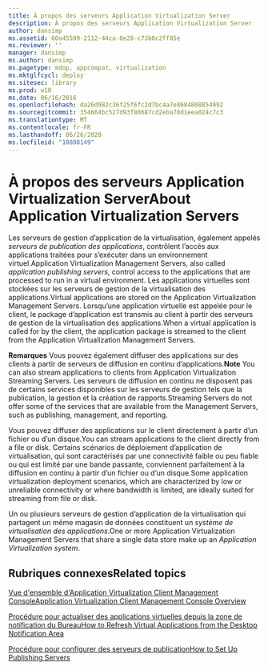 ```yaml
---
title: À propos des serveurs Application Virtualization Server
description: À propos des serveurs Application Virtualization Server
author: dansimp
ms.assetid: 60a45509-2112-44ca-8e28-c73b0c2ff85e
ms.reviewer: ''
manager: dansimp
ms.author: dansimp
ms.pagetype: mdop, appcompat, virtualization
ms.mktglfcycl: deploy
ms.sitesec: library
ms.prod: w10
ms.date: 06/16/2016
ms.openlocfilehash: da26d982c36f25f6fc2d7bc4a7e8684808854992
ms.sourcegitcommit: 354664bc527d93f80687cd2eba70d1eea024c7c3
ms.translationtype: MT
ms.contentlocale: fr-FR
ms.lasthandoff: 06/26/2020
ms.locfileid: "10808149"
---
```

# <span data-ttu-id="d1458-103">À propos des serveurs Application Virtualization Server</span><span class="sxs-lookup"><span data-stu-id="d1458-103">About Application Virtualization Servers</span></span>


<span data-ttu-id="d1458-104">Les serveurs de gestion d’application de la virtualisation, également appelés *serveurs de publication des applications*, contrôlent l’accès aux applications traitées pour s’exécuter dans un environnement virtuel.</span><span class="sxs-lookup"><span data-stu-id="d1458-104">Application Virtualization Management Servers, also called *application publishing servers*, control access to the applications that are processed to run in a virtual environment.</span></span> <span data-ttu-id="d1458-105">Les applications virtuelles sont stockées sur les serveurs de gestion de la virtualisation des applications.</span><span class="sxs-lookup"><span data-stu-id="d1458-105">Virtual applications are stored on the Application Virtualization Management Servers.</span></span> <span data-ttu-id="d1458-106">Lorsqu’une application virtuelle est appelée pour le client, le package d’application est transmis au client à partir des serveurs de gestion de la virtualisation des applications.</span><span class="sxs-lookup"><span data-stu-id="d1458-106">When a virtual application is called for by the client, the application package is streamed to the client from the Application Virtualization Management Servers.</span></span>

<span data-ttu-id="d1458-107">**Remarques**  Vous pouvez également diffuser des applications sur des clients à partir de serveurs de diffusion en continu d’applications.</span><span class="sxs-lookup"><span data-stu-id="d1458-107">**Note** You can also stream applications to clients from Application Virtualization Streaming Servers.</span></span> <span data-ttu-id="d1458-108">Les serveurs de diffusion en continu ne disposent pas de certains services disponibles sur les serveurs de gestion tels que la publication, la gestion et la création de rapports.</span><span class="sxs-lookup"><span data-stu-id="d1458-108">Streaming Servers do not offer some of the services that are available from the Management Servers, such as publishing, management, and reporting.</span></span>

<span data-ttu-id="d1458-109">Vous pouvez diffuser des applications sur le client directement à partir d’un fichier ou d’un disque.</span><span class="sxs-lookup"><span data-stu-id="d1458-109">You can stream applications to the client directly from a file or disk.</span></span> <span data-ttu-id="d1458-110">Certains scénarios de déploiement d’application de virtualisation, qui sont caractérisés par une connectivité faible ou peu fiable ou qui est limité par une bande passante, conviennent parfaitement à la diffusion en continu à partir d’un fichier ou d’un disque.</span><span class="sxs-lookup"><span data-stu-id="d1458-110">Some application virtualization deployment scenarios, which are characterized by low or unreliable connectivity or where bandwidth is limited, are ideally suited for streaming from file or disk.</span></span>

 

<span data-ttu-id="d1458-111">Un ou plusieurs serveurs de gestion d’application de la virtualisation qui partagent un même magasin de données constituent un *système de virtualisation des applications*.</span><span class="sxs-lookup"><span data-stu-id="d1458-111">One or more Application Virtualization Management Servers that share a single data store make up an *Application Virtualization system*.</span></span>

## <span data-ttu-id="d1458-112">Rubriques connexes</span><span class="sxs-lookup"><span data-stu-id="d1458-112">Related topics</span></span>


[<span data-ttu-id="d1458-113">Vue d'ensemble d'Application Virtualization Client Management Console</span><span class="sxs-lookup"><span data-stu-id="d1458-113">Application Virtualization Client Management Console Overview</span></span>](application-virtualization-client-management-console-overview.md)

[<span data-ttu-id="d1458-114">Procédure pour actualiser des applications virtuelles depuis la zone de notification du Bureau</span><span class="sxs-lookup"><span data-stu-id="d1458-114">How to Refresh Virtual Applications from the Desktop Notification Area</span></span>](how-to-refresh-virtual-applications-from-the-desktop-notification-area.md)

[<span data-ttu-id="d1458-115">Procédure pour configurer des serveurs de publication</span><span class="sxs-lookup"><span data-stu-id="d1458-115">How to Set Up Publishing Servers</span></span>](how-to-set-up-publishing-servers.md)

 

 





